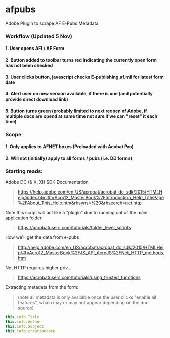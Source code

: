 # afpubs

Adobe Plugin to scrape AF E-Pubs Metadata 


### Workflow (Updated 5 Nov)
#### 1. User opens AFI / AF Form
#### 2. Button added to toolbar turns red indicating the currently open form has not been checked 
#### 3. User clicks button, javascript checks E-publishing.af.mil for latest form date
#### 4. Alert user on new version available, if there is one (and potentially provide direct download link)
#### 5. Button turns green (probably limited to next reopen of Adobe, if multiple docs are opend at same time not sure if we can "reset" it each time)

### Scope
#### 1. Only applies to AFNET boxes (Preloaded with Acobat Pro)
#### 2. Will not (initially) apply to all forms / pubs (i.e. DD forms)


### Starting reads: 

Adobe DC (& X, XI) SDK Documentation
> https://help.adobe.com/en_US/acrobat/acrobat_dc_sdk/2015/HTMLHelp/index.html#t=Acro12_MasterBook%2FIntroduction_Help_TitlePage%2FAbout_This_Help.htm&rhsyns=%20&rhsearch=net.http

Note this script will act like a "plugin" due to running out of the main application folder
> https://acrobatusers.com/tutorials/folder_level_scripts

How we'll get the data from e-pubs
> http://help.adobe.com/en_US/acrobat/acrobat_dc_sdk/2015/HTMLHelp/#t=Acro12_MasterBook%2FJS_API_AcroJS%2FNet_HTTP_methods.htm

Net.HTTP requires higher priv...
> https://acrobatusers.com/tutorials/using_trusted_functions

Extracting metadata from the form:
>(note all metadata is only available once the user clicks "enable all features", which may or may not appear depending on the doc source)

```javascript
this.info.Title
this.info.Author
this.info.Subject
this.info.creationdate
```
